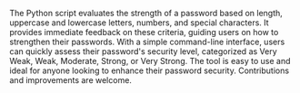The Python script evaluates the strength of a password based on length, uppercase and lowercase letters, numbers, and special characters. It provides immediate feedback on these criteria, guiding users on how to strengthen their passwords. With a simple command-line interface, users can quickly assess their password's security level, categorized as Very Weak, Weak, Moderate, Strong, or Very Strong. The tool is easy to use and ideal for anyone looking to enhance their password security. Contributions and improvements are welcome.
